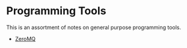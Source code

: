 # Programming Tools

This is an assortment of notes on general purpose programming tools.

- [ZeroMQ](./zeromq.html)

